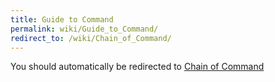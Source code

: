 ```yaml
---
title: Guide to Command
permalink: wiki/Guide_to_Command/
redirect_to: /wiki/Chain_of_Command/
---
```


You should automatically be redirected to [Chain of Command](/wiki/Chain_of_Command/)
